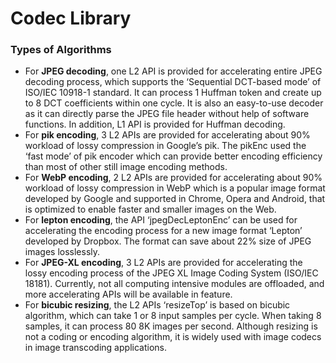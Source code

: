 # Codec Library
### Types of Algorithms
<ul>
<li>For <strong>JPEG decoding</strong>, one L2 API is provided for accelerating entire JPEG decoding process, which supports the ‘Sequential DCT-based mode’ of ISO/IEC 10918-1 standard. It can process 1 Huffman token and create up to 8 DCT coefficients within one cycle. It is also an easy-to-use decoder as it can directly parse the JPEG file header without help of software functions. In addition, L1 API is provided for Huffman decoding.</li>
<li>For <strong>pik encoding</strong>, 3 L2 APIs are provided for accelerating about 90% workload of lossy compression in Google’s pik. The pikEnc used the ‘fast mode’ of pik encoder which can provide better encoding efficiency than most of other still image encoding methods.</li>
<li>For <strong>WebP encoding</strong>, 2 L2 APIs are provided for accelerating about 90% workload of lossy compression in WebP which is a popular image format developed by Google and supported in Chrome, Opera and Android, that is optimized to enable faster and smaller images on the Web.</li>
<li>For <strong>lepton encoding</strong>, the API ‘jpegDecLeptonEnc’ can be used for accelerating the encoding process for a new image format ‘Lepton’ developed by Dropbox. The format can save about 22% size of JPEG images losslessly.</li>
<li>For <strong>JPEG-XL encoding</strong>, 3 L2 APIs are provided for accelerating the lossy encoding process of the JPEG XL Image Coding System (ISO/IEC 18181). Currently, not all computing intensive modules are offloaded, and more accelerating APIs will be available in feature.</li>
<li>For <strong>bicubic resizing</strong>, the L2 APIs ‘resizeTop’ is based on bicubic algorithm, which can take 1 or 8 input samples per cycle. When taking 8 samples, it can process 80 8K images per second. Although resizing is not a coding or encoding algorithm, it is widely used with image codecs in image transcoding applications.</li>
</ul>
